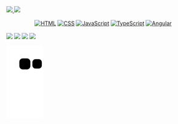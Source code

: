 <div>
   <a href="https://github.com/w4lking">
   <img height="180em" src="https://github-readme-stats.vercel.app/api?username=w4lking&show_icons=true&theme=tokyonight&include_all_commits=true&count_private=true"/>
   <img height="180em" src="https://github-readme-stats.vercel.app/api/top-langs/?username=w4lking&layout=compact&langs_count=6&theme=tokyonight"/>

</div>

<div align="center"><br>
  <a href="#"><img alt="HTML" src="https://img.shields.io/badge/HTML-E34F26?style=flat&logo=html5&logoColor=white"></a>
  <a href="#"><img alt="CSS" src="https://img.shields.io/badge/CSS-1572B6?style=flat&logo=css3&logoColor=white"></a>
  <a href="#"><img alt="JavaScript" src="https://img.shields.io/badge/JavaScript-F7DF1E?style=flat&logo=javascript&logoColor=black"></a>
  <a href="#"><img alt="TypeScript" src="https://img.shields.io/badge/TypeScript-007ACC?style=flat&logo=typescript&logoColor=white"></a>
  <a href="#"><img alt="Angular" src="https://img.shields.io/badge/Angular-DD0031?style=flat&logo=angular&logoColor=white"></a>
</div>
 
 
<br>

<div> 
  <a href="https://instagram.com/layon_walker_04" target="_blank"><img src="https://img.shields.io/badge/-Instagram-%23E4405F?style=for-the-badge&logo=instagram&logoColor=white" target="_blank"></a>
  <a href = "mailto:walkerlayon@gmail.com"><img src="https://img.shields.io/badge/-Gmail-%23333?style=for-the-badge&logo=gmail&logoColor=white" target="_blank"></a>
  <a href="https://www.linkedin.com/in/layon-walker-552b50255" target="_blank"><img src="https://img.shields.io/badge/-LinkedIn-%230077B5?style=for-the-badge&logo=linkedin&logoColor=white" target="_blank"></a>
  <a href="https://devbook.app/p/walkerlayon" target="_blank"><img src="https://img.shields.io/badge/-Devbook-%230077B5?style=for-the-badge&logo=Robo&logoColor=white" target="_blank"></a>
  
 
  ![Snake animation](https://github.com/w4lking/w4lking/blob/output/github-contribution-grid-snake.svg)

</div>
